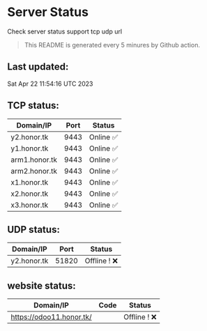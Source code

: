 # Server Status
Check server status support tcp udp url
> This README is generated every 5 minures by Github action.
## Last updated:
Sat Apr 22 11:54:16 UTC 2023
## TCP status: 
|Domain/IP|Port|**Status**|
|--|--|--|
|y2.honor.tk|9443|Online :white_check_mark:|
|y1.honor.tk|9443|Online :white_check_mark:|
|arm1.honor.tk|9443|Online :white_check_mark:|
|arm2.honor.tk|9443|Online :white_check_mark:|
|x1.honor.tk|9443|Online :white_check_mark:|
|x2.honor.tk|9443|Online :white_check_mark:|
|x3.honor.tk|9443|Online :white_check_mark:|
## UDP status: 
|Domain/IP|Port|**Status**|
|--|--|--|
|y2.honor.tk|51820| Offline ! :x:|
## website status: 
|Domain/IP|Code|**Status**|
|--|--|--|
|https://odoo11.honor.tk/|| Offline ! :x:|
